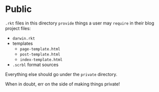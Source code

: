 # Public

`.rkt` files in this directory `provide` things a user may `require`
in their blog project files:

- `darwin.rkt`
- templates
  - `page-template.html`
  - `post-template.html`
  - `index-template.html`
- `.scrbl` format sources

Everything else should go under the `private` directory.

When in doubt, err on the side of making things private!
